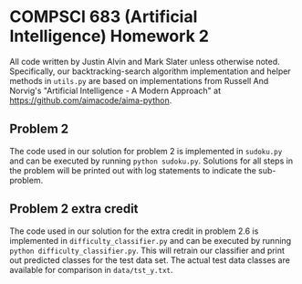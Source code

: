 # COMPSCI 683 (Artificial Intelligence) Homework 2

All code written by Justin Alvin and Mark Slater unless otherwise noted. Specifically, our backtracking-search algorithm implementation and helper methods in `utils.py` are based on implementations from Russell And Norvig's "Artificial Intelligence - A Modern Approach" at https://github.com/aimacode/aima-python.

## Problem 2

The code used in our solution for problem 2 is implemented in `sudoku.py` and can be executed by running `python sudoku.py`. Solutions for all steps in the problem will be printed out with log statements to indicate the sub-problem.

## Problem 2 extra credit

The code used in our solution for the extra credit in problem 2.6 is implemented in `difficulty_classifier.py` and can be executed by running `python difficulty_classifier.py`. This will retrain our classifier and print out predicted classes for the test data set. The actual test data classes are available for comparison in `data/tst_y.txt`.
